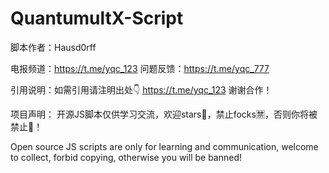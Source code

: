 # QuantumultX-Script

脚本作者：Hausd0rff

电报频道：https://t.me/yqc_123
问题反馈：https://t.me/yqc_777

引用说明：如需引用请注明出处👇
https://t.me/yqc_123 谢谢合作！

项目声明：
开源JS脚本仅供学习交流，欢迎stars🌟，禁止focks🈲️，否则你将被禁止🚫！

Open source JS scripts are only for learning and communication, welcome to collect, forbid copying, otherwise you will be banned!
